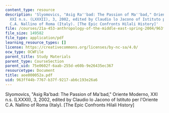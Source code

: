 ```yaml
---
content_type: resource
description: 'Slyomovics, "Asig Ra''bad: The Passion of Ma''bad," Oriente Moderno,
  XXI n.s. (LXXXII), 3, 2002, edited by Claudio lo Jacono of Istituto per l''Oriente
  C.A. Nallino of Roma (Italy). [The Epic Confronts Hilali History]'
file: /courses/21a-453-anthropology-of-the-middle-east-spring-2004/963ff44b7767b37f9217ab6c193e26a6_aoe000052a.pdf
file_size: 149582
file_type: application/pdf
learning_resource_types: []
license: https://creativecommons.org/licenses/by-nc-sa/4.0/
ocw_type: OCWFile
parent_title: Study Materials
parent_type: CourseSection
parent_uid: 75e0602f-6aab-255d-e60b-9e26435ec367
resourcetype: Document
title: aoe000052a.pdf
uid: 963ff44b-7767-b37f-9217-ab6c193e26a6
---
```

Slyomovics, "Asig Ra'bad: The Passion of Ma'bad," Oriente Moderno, XXI n.s. (LXXXII), 3, 2002, edited by Claudio lo Jacono of Istituto per l'Oriente C.A. Nallino of Roma (Italy). [The Epic Confronts Hilali History]